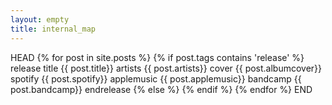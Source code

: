 ```yaml
---
layout: empty
title: internal_map
---
```

HEAD
{% for post in site.posts %}
  {% if post.tags contains 'release' %}
    release
    title {{ post.title}}
    artists {{ post.artists}}
    cover {{ post.albumcover}}
    spotify {{ post.spotify}}
    applemusic {{ post.applemusic}}
    bandcamp {{ post.bandcamp}}
    endrelease
  {% else %}
  {% endif %}
{% endfor %}
END
